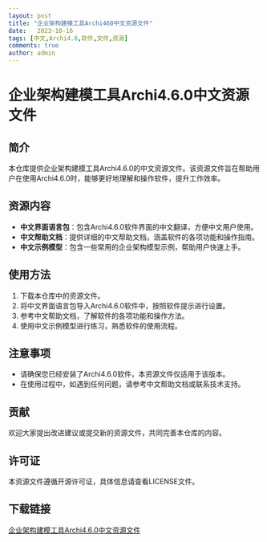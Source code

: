```yaml
---
layout: post
title: "企业架构建模工具Archi460中文资源文件"
date:   2023-10-16
tags: [中文,Archi4.6,软件,文件,资源]
comments: true
author: admin
---
```

# 企业架构建模工具Archi4.6.0中文资源文件

## 简介
本仓库提供企业架构建模工具Archi4.6.0的中文资源文件。该资源文件旨在帮助用户在使用Archi4.6.0时，能够更好地理解和操作软件，提升工作效率。

## 资源内容
- **中文界面语言包**：包含Archi4.6.0软件界面的中文翻译，方便中文用户使用。
- **中文帮助文档**：提供详细的中文帮助文档，涵盖软件的各项功能和操作指南。
- **中文示例模型**：包含一些常用的企业架构模型示例，帮助用户快速上手。

## 使用方法
1. 下载本仓库中的资源文件。
2. 将中文界面语言包导入Archi4.6.0软件中，按照软件提示进行设置。
3. 参考中文帮助文档，了解软件的各项功能和操作方法。
4. 使用中文示例模型进行练习，熟悉软件的使用流程。

## 注意事项
- 请确保您已经安装了Archi4.6.0软件，本资源文件仅适用于该版本。
- 在使用过程中，如遇到任何问题，请参考中文帮助文档或联系技术支持。

## 贡献
欢迎大家提出改进建议或提交新的资源文件，共同完善本仓库的内容。

## 许可证
本资源文件遵循开源许可证，具体信息请查看LICENSE文件。

## 下载链接

[企业架构建模工具Archi4.6.0中文资源文件](https://pan.quark.cn/s/cd9b1910753a)